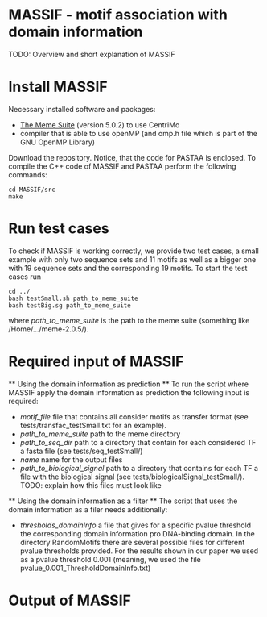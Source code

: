 # MASSIF - motif association with domain information
TODO: Overview and short explanation of MASSIF

# Install MASSIF

Necessary installed software and packages:

- [The Meme Suite](http://meme-suite.org/doc/download.html) (version 5.0.2) to use CentriMo
- compiler that is able to use openMP (and omp.h file which is part of the GNU OpenMP Library)

Download the repository. Notice, that the code for PASTAA is enclosed. 
To compile the C++ code of MASSIF and PASTAA perform the following commands: 
```
cd MASSIF/src
make
```
# Run test cases
To check if MASSIF is working correctly, we provide two test cases, a small example with only two sequence sets  and 11 motifs as well as a bigger one with 19 sequence sets and the corresponding 19 motifs.
To start the test cases run
``` 
cd ../
bash testSmall.sh path_to_meme_suite
bash testBig.sg path_to_meme_suite
```
where *path_to_meme_suite* is the path to the meme suite (something like /Home/.../meme-2.0.5/).

# Required input of MASSIF

** Using the domain information as prediction **
 To run the script where MASSIF apply the domain information as prediction the following input is required:
 
 - *motif_file* file that contains all consider motifs as transfer format (see tests/transfac_testSmall.txt for an example).
 - *path_to_meme_suite* path to the meme directory  
 - *path_to_seq_dir* path to a directory that contain for each considered TF a fasta file (see tests/seq_testSmall/)
 - *name* name for the output files
 - *path_to_biological_signal* path to a directory that contains for each TF a file with the biological signal (see tests/biologicalSignal_testSmall/).  TODO: explain how this files must look like
 
** Using the domain information as a filter **
The script that uses the domain information as a filer needs additionally:
- *thresholds_domainInfo* a file that gives for a specific pvalue threshold the corresponding domain information pro DNA-binding domain. In the directory RandomMotifs there are several possible files for different pvalue thresholds provided. For the results shown in our paper we used as a pvalue threshold 0.001 (meaning, we used the file pvalue_0.001_ThresholdDomainInfo.txt)

# Output of MASSIF







